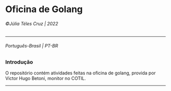 # Oficina de Golang
###### &copy;Júlia Téles Cruz | 2022
________

###### Português-Brasil | PT-BR
### Introdução
O repositório contém atividades feitas na oficina de golang, provida por Victor Hugo Betoni, monitor no COTIL. 
________
